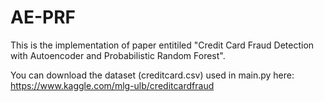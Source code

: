 # AE-PRF

This is the implementation of paper entitiled "Credit Card Fraud Detection with Autoencoder and 
Probabilistic Random Forest".

You can download the dataset (creditcard.csv) used in main.py here: https://www.kaggle.com/mlg-ulb/creditcardfraud